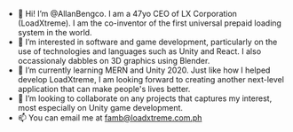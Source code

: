 - 👋 Hi! I’m @AllanBengco. I am a 47yo CEO of LX Corporation (LoadXtreme). I am the co-inventor of the first universal prepaid loading system in the world.
- 👀 I’m interested in software and game development, particularly on the use of technologies and languages such as Unity and React. I also occassionaly dabbles on 3D graphics using Blender.
- 🌱 I’m currently learning MERN and Unity 2020. Just like how I helped develop LoadXtreme, I am looking forward to creating another next-level application that can make people's lives better.
- 💞️ I’m looking to collaborate on any projects that captures my interest, most especially on Unity game development.
- 📫 You can email me at famb@loadxtreme.com.ph

<!---
AllanBengco/AllanBengco is a ✨ special ✨ repository because its `README.md` (this file) appears on your GitHub profile.
You can click the Preview link to take a look at your changes.
--->
